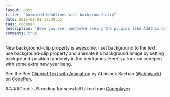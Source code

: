```yaml
---
layout: post
title:  "Animated Headlines with background-clip"
date: 2015-01-01 17:39:55
tags: codepen
description: "Have you ever wondered seeing the plugins like Addthis on Wordpress that how they really work. Well, today I'm going to share with you a simple plugin powered by jQuery & css which you of course will love to use on your site"
comments: true
---
```


New background-clip property is awesome. I set background to the text, use background-clip property and animate it's background image by setting background-position randomly in the keyframes. Here's a look on codepen with some extra new year bang.


<p data-height="268" data-theme-id="0" data-slug-hash="zxKMJP" data-default-tab="result" data-user="abhisack" class='codepen'>See the Pen <a href='http://codepen.io/abhisack/pen/zxKMJP/'>Clipped Text with Animation</a> by Abhishek Sachan (<a href='http://codepen.io/abhisack'>@abhisack</a>) on <a href='http://codepen.io'>CodePen</a>.</p>
<script async src="//assets.codepen.io/assets/embed/ei.js"></script>

#####Credit: 
JS coding for snowfall taken from [Codeplayer](http://thecodeplayer.com).